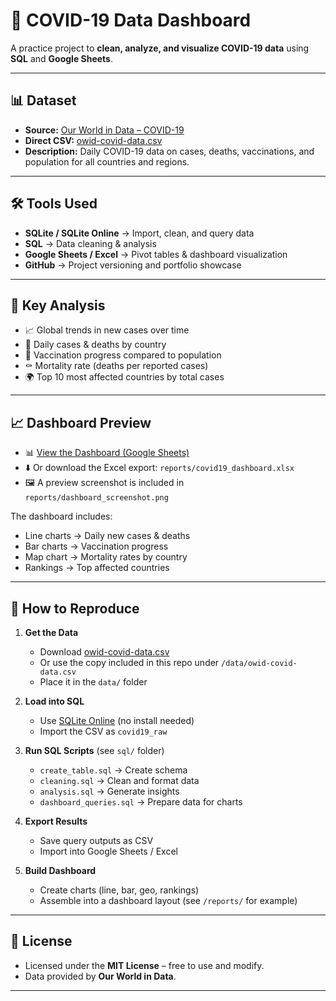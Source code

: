 # 🦠 COVID-19 Data Dashboard

A practice project to **clean, analyze, and visualize COVID-19 data** using **SQL** and **Google Sheets**.  

---

## 📊 Dataset
- **Source:** [Our World in Data – COVID-19](https://github.com/owid/covid-19-data)  
- **Direct CSV:** [owid-covid-data.csv](https://raw.githubusercontent.com/owid/covid-19-data/master/public/data/owid-covid-data.csv)  
- **Description:** Daily COVID-19 data on cases, deaths, vaccinations, and population for all countries and regions.  

---

## 🛠️ Tools Used
- **SQLite / SQLite Online** → Import, clean, and query data  
- **SQL** → Data cleaning & analysis  
- **Google Sheets / Excel** → Pivot tables & dashboard visualization  
- **GitHub** → Project versioning and portfolio showcase  

---

## 🔑 Key Analysis
- 📈 Global trends in new cases over time  
- 🏥 Daily cases & deaths by country  
- 💉 Vaccination progress compared to population  
- ⚰️ Mortality rate (deaths per reported cases)  
- 🌍 Top 10 most affected countries by total cases  

---

## 📈 Dashboard Preview
- 📊 [View the Dashboard (Google Sheets)](https://docs.google.com/spreadsheets/d/17CPZ-7DM4y4v5rDIuVh5YKz7eC9bcF_QDcbYN7O9lTA/edit?usp=sharing)  
- ⬇️ Or download the Excel export: `reports/covid19_dashboard.xlsx`  
- 🖼️ A preview screenshot is included in `reports/dashboard_screenshot.png`  

The dashboard includes:  
- Line charts → Daily new cases & deaths  
- Bar charts → Vaccination progress  
- Map chart → Mortality rates by country  
- Rankings → Top affected countries  

---

## 🚀 How to Reproduce
1. **Get the Data**  
   - Download [owid-covid-data.csv](https://raw.githubusercontent.com/owid/covid-19-data/master/public/data/owid-covid-data.csv)
   - Or use the copy included in this repo under `/data/owid-covid-data.csv`
   - Place it in the `data/` folder  

2. **Load into SQL**  
   - Use [SQLite Online](https://sqliteonline.com/) (no install needed)  
   - Import the CSV as `covid19_raw`

3. **Run SQL Scripts** (see `sql/` folder)  
   - `create_table.sql` → Create schema  
   - `cleaning.sql` → Clean and format data  
   - `analysis.sql` → Generate insights  
   - `dashboard_queries.sql` → Prepare data for charts  

4. **Export Results**  
   - Save query outputs as CSV  
   - Import into Google Sheets / Excel  

5. **Build Dashboard**  
   - Create charts (line, bar, geo, rankings)  
   - Assemble into a dashboard layout (see `/reports/` for example)  

---

## 📜 License
- Licensed under the **MIT License** – free to use and modify.  
- Data provided by **Our World in Data**.  

---
